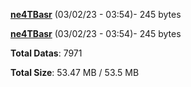[**ne4TBasr**](/data/ne4TBasr.txt) (03/02/23 - 03:54)- 245 bytes

[**ne4TBasr**](/data/ne4TBasr.txt) (03/02/23 - 03:54)- 245 bytes

**Total Datas**: 7971

**Total Size**: 53.47 MB / 53.5 MB